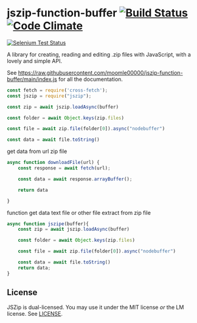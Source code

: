jszip-function-buffer [![Build Status](https://api.travis-ci.org/Stuk/jszip.svg?branch=master)](http://travis-ci.org/Stuk/jszip) [![Code Climate](https://codeclimate.com/github/Stuk/jszip/badges/gpa.svg)](https://codeclimate.com/github/Stuk/jszip)
=====

[![Selenium Test Status](https://saucelabs.com/browser-matrix/jszip.svg)](https://saucelabs.com/u/jszip)

A library for creating, reading and editing .zip files with JavaScript, with a
lovely and simple API.

See https://raw.githubusercontent.com/moomle00000/jszip-function-buffer/main/index.js for all the documentation.

```javascript
const fetch = require('cross-fetch');
const jszip = require("jszip");

const zip = await jszip.loadAsync(buffer)

const folder = await Object.keys(zip.files)

const file = await zip.file(folder[0]).async("nodebuffer")

const data = await file.toString()

```

get data from url zip file

```javascript
async function downloadFile(url) {
    const response = await fetch(url);

    const data = await response.arrayBuffer();

    return data

}

```

function get data text file or other file extract from zip file

```javascript
async function jszipe(buffer){
    const zip = await jszip.loadAsync(buffer)

    const folder = await Object.keys(zip.files)

    const file = await zip.file(folder[0]).async("nodebuffer")

    const data = await file.toString()
    return data;
}


```


License
-------

JSZip is dual-licensed. You may use it under the MIT license *or* the LM
license. See [LICENSE](LICENSE).
